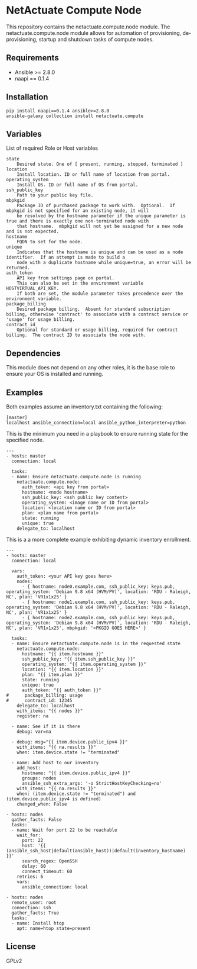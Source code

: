 NetActuate Compute Node
=========

This repository contains the netactuate.compute.node module.  The netactuate.compute.node module allows for automation of provisioning, de-provisioning, startup and shutdown tasks of compute nodes.

Requirements
------------

  * Ansible >= 2.8.0
  * naapi == 0.1.4

Installation
------------

    pip install naapi==0.1.4 ansible>=2.8.0
    ansible-galaxy collection install netactuate.compute


Variables
---------

List of required Role or Host variables

	state
		Desired state. One of [ present, running, stopped, terminated ]
	location
		Install location. ID or full name of location from portal.
	operating_system
		Install OS. ID or full name of OS from portal.
	ssh_public_key
		Path to your public key file.
	mbpkgid
		Package ID of purchased package to work with.  Optional.  If mbpkgid is not specified for an existing node, it will
		be resolved by the hostname parameter if the unique parameter is true and there is exactly one non-terminated node with
		that hostname.  mbpkgid will not yet be assigned for a new node and is not expected.
	hostname
		FQDN to set for the node.
	unique
		Indicates that the hostname is unique and can be used as a node identifier.  If an attempt is made to build a
		node with a duplicate hostname while unique=true, an error will be returned.
	auth_token
		API key from settings page on portal.
		This can also be set in the environment variable HOSTVIRTUAL_API_KEY.
		If both are set, the module parameter takes precedence over the environment variable.
	package_billing
		Desired package billing.  Absent for standard subscription billing, otherwise 'contract' to associate with a contract service or 'usage' for usage billing.
	contract_id
		Optional for standard or usage billing, required for contract billing.  The contract ID to associate the node with.


Dependencies
------------

This module does not depend on any other roles, it is the base role to ensure
your OS is installed and running.

Examples
----------------

Both examples assume an inventory.txt containing the following:

    [master]
    localhost ansible_connection=local ansible_python_interpreter=python

This is the minimum you need in a playbook to ensure running state for the specified node.

    ---
    - hosts: master
      connection: local

      tasks:
      - name: Ensure netactuate.compute.node is running
        netactuate.compute.node:
          auth_token: <api key from portal>
          hostname: <node hostname>
          ssh_public_key: <ssh public key content>
          operating_system: <image name or ID from portal>
          location: <location name or ID from portal>
          plan: <plan name from portal>
          state: running
          unique: true
        delegate_to: localhost

This is a a more complete example exhibiting dynamic inventory enrollment.

    ---
    - hosts: master
      connection: local

      vars:
        auth_token: <your API key goes here>
        nodes:
          - { hostname: node0.example.com, ssh_public_key: keys.pub, operating_system: 'Debian 9.8 x64 (HVM/PV)', location: 'RDU - Raleigh, NC', plan: 'VR1x1x25' }
          - { hostname: node1.example.com, ssh_public_key: keys.pub, operating_system: 'Debian 9.8 x64 (HVM/PV)', location: 'RDU - Raleigh, NC', plan: 'VR1x1x25' }
          - { hostname: node2.example.com, ssh_public_key: keys.pub, operating_system: 'Debian 9.8 x64 (HVM/PV)', location: 'RDU - Raleigh, NC', plan: 'VR1x1x25', mbpkgid: '<PKGID GOES HERE>' }

      tasks:
      - name: Ensure netactuate.compute.node is in the requested state
        netactuate.compute.node:
          hostname: "{{ item.hostname }}"
          ssh_public_key: "{{ item.ssh_public_key }}"
          operating_system: "{{ item.operating_system }}"
          location: "{{ item.location }}"
          plan: "{{ item.plan }}"
          state: running
          unique: true
          auth_token: "{{ auth_token }}"
    #      package_billing: usage
    #      contract_id: 12345
        delegate_to: localhost
        with_items: "{{ nodes }}"
        register: na

      - name: See if it is there
        debug: var=na

      - debug: msg="{{ item.device.public_ipv4 }}"
        with_items: "{{ na.results }}"
        when: item.device.state != "terminated"

      - name: Add host to our inventory
        add_host:
          hostname: "{{ item.device.public_ipv4 }}"
          groups: nodes
          ansible_ssh_extra_args: '-o StrictHostKeyChecking=no'
        with_items: "{{ na.results }}"
        when: (item.device.state != "terminated") and (item.device.public_ipv4 is defined)
        changed_when: False

    - hosts: nodes
      gather_facts: False
      tasks:
      - name: Wait for port 22 to be reachable
        wait_for:
          port: 22
          host: '{{ (ansible_ssh_host|default(ansible_host))|default(inventory_hostname) }}'
          search_regex: OpenSSH
          delay: 60
          connect_timeout: 60
        retries: 6
        vars:
          ansible_connection: local

    - hosts: nodes
      remote_user: root
      connection: ssh
      gather_facts: True
      tasks:
      - name: Install htop
        apt: name=htop state=present


License
-------

GPLv2
